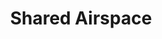 ---
layout: page
title: Shared Airspace
description: Safe and Seamless Operation of Crewed and Uncrewed Aircraft in Shared Airspace
img: assets/img/publication_preview/team.jpg
redirect: https://theairlab.org/Shared_Airspace/
importance: 1
category: work
---